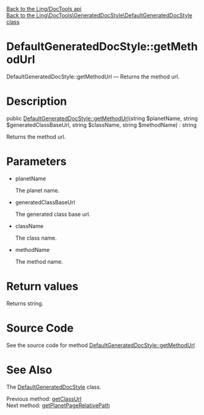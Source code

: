 [Back to the Ling/DocTools api](https://github.com/lingtalfi/DocTools/blob/master/doc/api/Ling/DocTools.md)<br>
[Back to the Ling\DocTools\GeneratedDocStyle\DefaultGeneratedDocStyle class](https://github.com/lingtalfi/DocTools/blob/master/doc/api/Ling/DocTools/GeneratedDocStyle/DefaultGeneratedDocStyle.md)


DefaultGeneratedDocStyle::getMethodUrl
================



DefaultGeneratedDocStyle::getMethodUrl — Returns the method url.




Description
================


public [DefaultGeneratedDocStyle::getMethodUrl](https://github.com/lingtalfi/DocTools/blob/master/doc/api/Ling/DocTools/GeneratedDocStyle/DefaultGeneratedDocStyle/getMethodUrl.md)(string $planetName, string $generatedClassBaseUrl, string $className, string $methodName) : string




Returns the method url.




Parameters
================


- planetName

    The planet name.

- generatedClassBaseUrl

    The generated class base url.

- className

    The class name.

- methodName

    The method name.


Return values
================

Returns string.








Source Code
===========
See the source code for method [DefaultGeneratedDocStyle::getMethodUrl](https://github.com/lingtalfi/DocTools/blob/master/GeneratedDocStyle/DefaultGeneratedDocStyle.php#L55-L58)


See Also
================

The [DefaultGeneratedDocStyle](https://github.com/lingtalfi/DocTools/blob/master/doc/api/Ling/DocTools/GeneratedDocStyle/DefaultGeneratedDocStyle.md) class.

Previous method: [getClassUrl](https://github.com/lingtalfi/DocTools/blob/master/doc/api/Ling/DocTools/GeneratedDocStyle/DefaultGeneratedDocStyle/getClassUrl.md)<br>Next method: [getPlanetPageRelativePath](https://github.com/lingtalfi/DocTools/blob/master/doc/api/Ling/DocTools/GeneratedDocStyle/DefaultGeneratedDocStyle/getPlanetPageRelativePath.md)<br>

